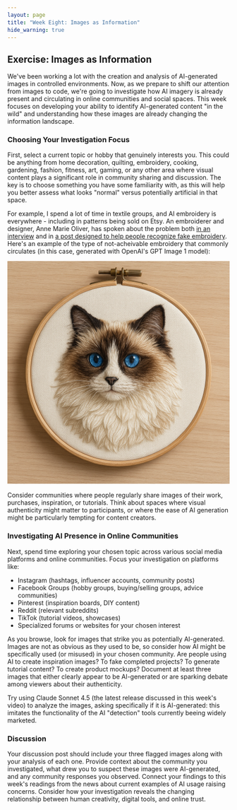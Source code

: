 ```yaml
---
layout: page
title: "Week Eight: Images as Information"
hide_warning: true
---
```


## Exercise: Images as Information

We've been working a lot with the creation and analysis of AI-generated images in controlled environments. Now, as we prepare to shift our attention from images to code, we're going to investigate how AI imagery is already present and circulating in online communities and social spaces. This week focuses on developing your ability to identify AI-generated content "in the wild" and understanding how these images are already changing the information landscape.

### Choosing Your Investigation Focus

First, select a current topic or hobby that genuinely interests you. This could be anything from home decoration, quilting, embroidery, cooking, gardening, fashion, fitness, art, gaming, or any other area where visual content plays a significant role in community sharing and discussion. The key is to choose something you have some familiarity with, as this will help you better assess what looks "normal" versus potentially artificial in that space.

For example, I spend a lot of time in textile groups, and AI embroidery is everywhere - including in patterns being sold on Etsy. An embroiderer and designer, Anne Marie Oliver, has spoken about the problem both [in an interview](https://egausa.org/anne-marie-oliver-impact-ai-embroidery/) and in [a post designed to help people recognize fake embroidery](https://lolliandgrace.com/blogs/blog/artificial-intelligence-in-the-embroidery-space). Here's an example of the type of not-acheivable embroidery that commonly circulates (in this case, generated with OpenAI's GPT Image 1 model):

![Fake Cat Embroidery](fakecat.png)

Consider communities where people regularly share images of their work, purchases, inspiration, or tutorials. Think about spaces where visual authenticity might matter to participants, or where the ease of AI generation might be particularly tempting for content creators.

### Investigating AI Presence in Online Communities

Next, spend time exploring your chosen topic across various social media platforms and online communities. Focus your investigation on platforms like:

- Instagram (hashtags, influencer accounts, community posts)
- Facebook Groups (hobby groups, buying/selling groups, advice communities)
- Pinterest (inspiration boards, DIY content)
- Reddit (relevant subreddits)
- TikTok (tutorial videos, showcases)
- Specialized forums or websites for your chosen interest

As you browse, look for images that strike you as potentially AI-generated. Images are not as obvious as they used to be, so consider how AI might be specifically used (or misused) in your chosen community. Are people using AI to create inspiration images? To fake completed projects? To generate tutorial content? To create product mockups? Document at least three images that either clearly appear to be AI-generated or are sparking debate among viewers about their authenticity. 

Try using Claude Sonnet 4.5 (the latest release discussed in this week's video) to analyze the images, asking specifically if it is AI-generated: this imitates the functionality of the AI "detection" tools currently beeing widely marketed.

### Discussion

Your discussion post should include your three flagged images along with your analysis of each one. Provide context about the community you investigated, what drew you to suspect these images were AI-generated, and any community responses you observed. Connect your findings to this week's readings from the news about current examples of AI usage raising concerns. Consider how your investigation reveals the changing relationship between human creativity, digital tools, and online trust.
